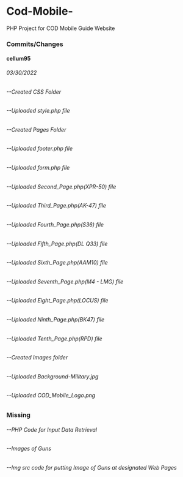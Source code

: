 # Cod-Mobile-
PHP Project for COD Mobile Guide Website

### Commits/Changes

#### cellum95

###### 03/30/2022

###### --Created CSS Folder

###### --Uploaded style.php file

###### --Created Pages Folder

###### --Uploaded footer.php file

###### --Uploaded form.php file

###### --Uploaded Second_Page.php(XPR-50) file

###### --Uploaded Third_Page.php(AK-47) file

###### --Uploaded Fourth_Page.php(S36) file

###### --Uploaded Fifth_Page.php(DL Q33) file

###### --Uploaded Sixth_Page.php(AAM10) file

###### --Uploaded Seventh_Page.php(M4 - LMG) file

###### --Uploaded Eight_Page.php(LOCUS) file

###### --Uploaded Ninth_Page.php(BK47) file

###### --Uploaded Tenth_Page.php(RPD) file

###### --Created Images folder

###### --Uploaded Background-Military.jpg

###### --Uploaded COD_Mobile_Logo.png

### Missing

###### --PHP Code for Input Data Retrieval

###### --Images of Guns

###### --Img src code for putting Image of Guns at designated Web Pages

